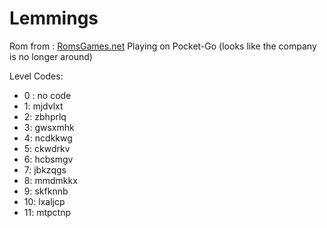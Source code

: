 # Lemmings

Rom from : [RomsGames.net](https://www.romsgames.net/super-nintendo-rom-lemmings/)
Playing on Pocket-Go (looks like the company is no longer around) 

Level Codes: 
* 0 : no code
* 1: mjdvlxt 
* 2: zbhprlq
* 3: gwsxmhk
* 4: ncdkkwg
* 5: ckwdrkv
* 6: hcbsmgv
* 7: jbkzqgs
* 8: mmdmkkx
* 9: skfknnb
* 10: lxaljcp
* 11: mtpctnp
